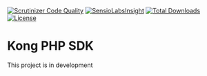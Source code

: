 [![Scrutinizer Code Quality](https://scrutinizer-ci.com/g/cct-marketing/kong-php-sdk/badges/quality-score.png?b=master)](https://scrutinizer-ci.com/g/cct-marketing/kong-php-sdk/?branch=master)
[![SensioLabsInsight](https://insight.sensiolabs.com/projects/d6146953-52a4-49d0-8f80-4c387df456a8/mini.png)](https://insight.sensiolabs.com/projects/d6146953-52a4-49d0-8f80-4c387df456a8)
[![Total Downloads](https://poser.pugx.org/cct-marketing/kong-php-sdk/downloads)](https://packagist.org/packages/cct-marketing/kong-php-sdk)
[![License](https://poser.pugx.org/cct-marketing/kong-php-sdk/license)](https://packagist.org/packages/cct-marketing/kong-php-sdk)

Kong PHP SDK
============

This project is in development
